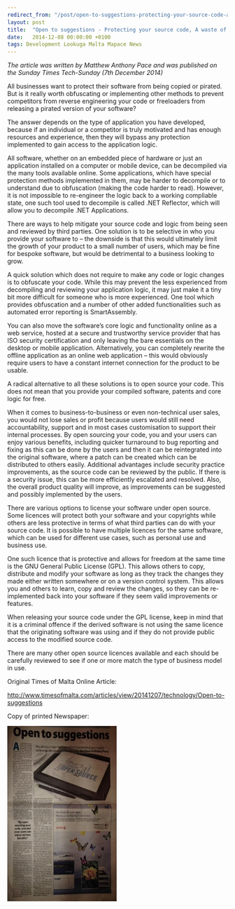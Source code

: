 ```yaml
---
redirect_from: "/post/open-to-suggestions-protecting-your-source-code-a-waste-of-time"
layout: post
title:  "Open to suggestions - Protecting your source code, A waste of time?"
date:   2014-12-08 00:00:00 +0100
tags: Development Lookuga Malta Mapace News
---
```

<p><em>The article was written by Matthew Anthony Pace and was published on the Sunday Times Tech-Sunday (7th December 2014)</em></p><p>All businesses want to protect their software from being copied or pirated. But is it really worth obfuscating or implementing other methods to prevent competitors from reverse engineering your code or freeloaders from releasing a pirated version of your software?</p><p>The answer depends on the type of application you have developed, because if an individual or a competitor is truly motivated and has enough resources and experience, then they will bypass any protection implemented to gain access to the application logic.</p><p>All software, whether on an embedded piece of hardware or just an application installed on a computer or mobile device, can be decompiled via the many tools available online. Some applications, which have special protection methods implemented in them, may be harder to decompile or to understand due to obfuscation (making the code harder to read). However, it is not impossible to re-engineer the logic back to a working compliable state, one such tool used to decompile is called .NET Reflector, which will allow you to decompile .NET Applications.</p><p>There are ways to help mitigate your source code and logic from being seen and reviewed by third parties. One solution is to be selective in who you provide your software to – the downside is that this would ultimately limit the growth of your product to a small number of users, which may be fine for bespoke software, but would be detrimental to a business looking to grow.</p><p>A quick solution which does not require to make any code or logic changes is to obfuscate your code. While this may prevent the less experienced from decompiling and reviewing your application logic, it may just make it a tiny bit more difficult for someone who is more experienced. One tool which provides obfuscation and a number of other added functionalities such as automated error reporting is SmartAssembly.</p><p>You can also move the software’s core logic and functionality online as a web service, hosted at a secure and trustworthy service provider that has ISO security certification and only leaving the bare essentials on the desktop or mobile application. Alternatively, you can completely rewrite the offline application as an online web application – this would obviously require users to have a constant internet connection for the product to be usable.</p><p>A radical alternative to all these solutions is to open source your code. This does not mean that you provide your compiled software, patents and core logic for free. </p><p>When it comes to business-to-business or even non-technical user sales, you would not lose sales or profit because users would still need accountability, support and in most cases customisation to support their internal processes. By open sourcing your code, you and your users can enjoy various benefits, including quicker turnaround to bug reporting and fixing as this can be done by the users and then it can be reintegrated into the original software, where a patch can be created which can be distributed to others easily. Additional advantages include security practice improvements, as the source code can be reviewed by the public. If there is a security issue, this can be more efficiently escalated and resolved. Also, the overall product quality will improve, as improvements can be suggested and possibly implemented by the users.</p><p>There are various options to license your software under open source. Some licences will protect both your software and your copyrights while others are less protective in terms of what third parties can do with your source code. It is possible to have multiple licences for the same software, which can be used for different use cases, such as personal use and business use.</p><p>One such licence that is protective and allows for freedom at the same time is the GNU General Public License (GPL). This allows others to copy, distribute and modify your software as long as they track the changes they made either written somewhere or on a version control system. This allows you and others to learn, copy and review the changes, so they can be re-implemented back into your software if they seem valid improvements or features.</p><p>When releasing your source code under the GPL license, keep in mind that it is a criminal offence if the derived software is not using the same licence that the originating software was using and if they do not provide public access to the modified source code.</p><p>There are many other open source licences available and each should be carefully reviewed to see if one or more match the type of business model in use.</p><p>Original Times of Malta Online&nbsp;Article:</p><p><a href="http://www.timesofmalta.com/articles/view/20141207/technology/Open-to-suggestions">http://www.timesofmalta.com/articles/view/20141207/technology/Open-to-suggestions</a></p><p>Copy of printed&nbsp;Newspaper:</p><img style="width: 250px; height: 400px;" src="/images/mini_newspaper_2014-12.jpg">